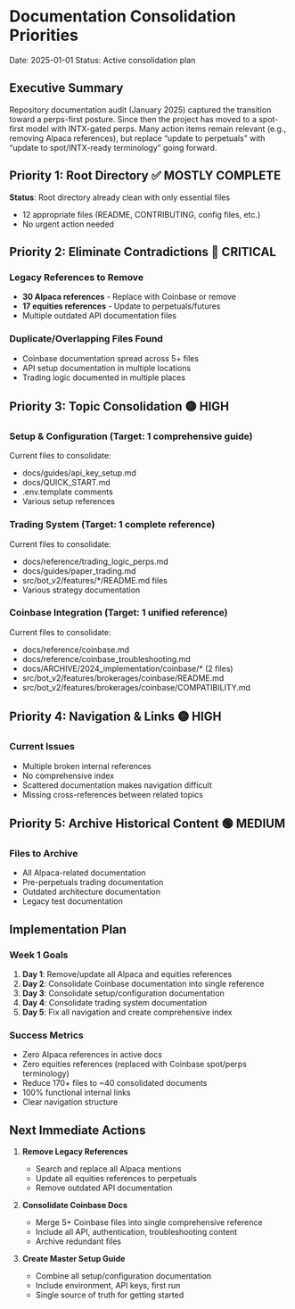 # Documentation Consolidation Priorities

Date: 2025-01-01
Status: Active consolidation plan

## Executive Summary

Repository documentation audit (January 2025) captured the transition toward a perps-first posture. Since then the project has moved to a spot-first model with INTX-gated perps. Many action items remain relevant (e.g., removing Alpaca references), but replace “update to perpetuals” with “update to spot/INTX-ready terminology” going forward.

## Priority 1: Root Directory ✅ MOSTLY COMPLETE

**Status**: Root directory already clean with only essential files
- 12 appropriate files (README, CONTRIBUTING, config files, etc.)
- No urgent action needed

## Priority 2: Eliminate Contradictions 🔴 CRITICAL

### Legacy References to Remove
- **30 Alpaca references** - Replace with Coinbase or remove
- **17 equities references** - Update to perpetuals/futures
- Multiple outdated API documentation files

### Duplicate/Overlapping Files Found
- Coinbase documentation spread across 5+ files
- API setup documentation in multiple locations
- Trading logic documented in multiple places

## Priority 3: Topic Consolidation 🟡 HIGH

### Setup & Configuration (Target: 1 comprehensive guide)
Current files to consolidate:
- docs/guides/api_key_setup.md
- docs/QUICK_START.md
- .env.template comments
- Various setup references

### Trading System (Target: 1 complete reference)
Current files to consolidate:
- docs/reference/trading_logic_perps.md
- docs/guides/paper_trading.md
- src/bot_v2/features/*/README.md files
- Various strategy documentation

### Coinbase Integration (Target: 1 unified reference)
Current files to consolidate:
- docs/reference/coinbase.md
- docs/reference/coinbase_troubleshooting.md
- docs/ARCHIVE/2024_implementation/coinbase/* (2 files)
- src/bot_v2/features/brokerages/coinbase/README.md
- src/bot_v2/features/brokerages/coinbase/COMPATIBILITY.md

## Priority 4: Navigation & Links 🟡 HIGH

### Current Issues
- Multiple broken internal references
- No comprehensive index
- Scattered documentation makes navigation difficult
- Missing cross-references between related topics

## Priority 5: Archive Historical Content 🟢 MEDIUM

### Files to Archive
- All Alpaca-related documentation
- Pre-perpetuals trading documentation
- Outdated architecture documentation
- Legacy test documentation

## Implementation Plan

### Week 1 Goals
1. **Day 1**: Remove/update all Alpaca and equities references
2. **Day 2**: Consolidate Coinbase documentation into single reference
3. **Day 3**: Consolidate setup/configuration documentation
4. **Day 4**: Consolidate trading system documentation
5. **Day 5**: Fix all navigation and create comprehensive index

### Success Metrics
- Zero Alpaca references in active docs
- Zero equities references (replaced with Coinbase spot/perps terminology)
- Reduce 170+ files to ~40 consolidated documents
- 100% functional internal links
- Clear navigation structure

## Next Immediate Actions

1. **Remove Legacy References**
   - Search and replace all Alpaca mentions
   - Update all equities references to perpetuals
   - Remove outdated API documentation

2. **Consolidate Coinbase Docs**
   - Merge 5+ Coinbase files into single comprehensive reference
   - Include all API, authentication, troubleshooting content
   - Archive redundant files

3. **Create Master Setup Guide**
   - Combine all setup/configuration documentation
   - Include environment, API keys, first run
   - Single source of truth for getting started
